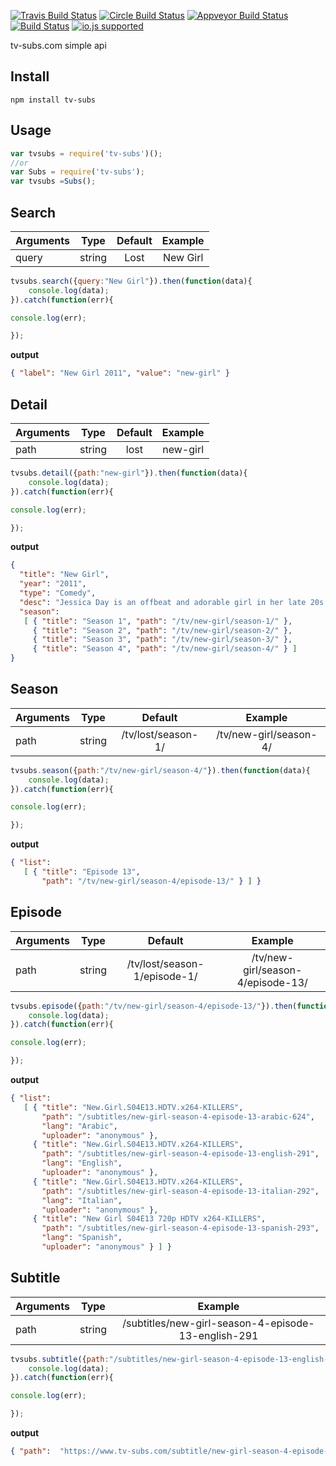 [![Travis Build Status](http://img.shields.io/travis/ayhankuru/tv-subs.svg?style=flat-square)](https://travis-ci.org/ayhankuru/tv-subs) [![Circle Build Status](https://img.shields.io/circleci/project/ayhankuru/tv-subs.svg?style=flat-square)](https://circleci.com/gh/ayhankuru/tv-subs) [![Appveyor Build Status](https://img.shields.io/appveyor/ci/ayhankuru/tv-subs.svg?style=flat-square)](https://ci.appveyor.com/project/ayhankuru/tv-subs) [![Build Status](https://img.shields.io/david/ayhankuru/tv-subs.svg?style=flat-square)](https://david-dm.org/ayhankuru/tv-subs) [![io.js supported](https://img.shields.io/badge/io.js-supported-green.svg?style=flat-square)](https://iojs.org)



tv-subs.com simple api


## Install

```
npm install tv-subs
```

## Usage


```js
var tvsubs = require('tv-subs')();
//or
var Subs = require('tv-subs');
var tvsubs =Subs();
```


## Search


| Arguments     | Type          | Default       | Example       | 
| ------------- |:-------------:|:-------------:|:-------------:|
| query         | string        | Lost          |  New Girl     |


```js
tvsubs.search({query:"New Girl"}).then(function(data){
    console.log(data);
}).catch(function(err){

console.log(err);

});

```

**output**

```json
{ "label": "New Girl 2011", "value": "new-girl" }

```



## Detail


| Arguments     | Type          | Default       | Example       | 
| ------------- |:-------------:|:-------------:|:-------------:|
| path         | string        | lost          |  new-girl     |


```js
tvsubs.detail({path:"new-girl"}).then(function(data){
    console.log(data);
}).catch(function(err){

console.log(err);

});

```

**output**

```json
{
  "title": "New Girl",
  "year": "2011",
  "type": "Comedy",
  "desc": "Jessica Day is an offbeat and adorable girl in her late 20s who, after a bad breakup, moves in with three single guys. Goofy, positive, vulnerable and honest to a fault, Jess has faith in people, even when she shouldn\'t. Although she\'s dorky and awkward, she\'s comfortable in her own skin. More prone to friendships with women, she\'s not used to hanging with the boys—especially at home.",
  "season": 
   [ { "title": "Season 1", "path": "/tv/new-girl/season-1/" },
     { "title": "Season 2", "path": "/tv/new-girl/season-2/" },
     { "title": "Season 3", "path": "/tv/new-girl/season-3/" },
     { "title": "Season 4", "path": "/tv/new-girl/season-4/" } ]
}

```

## Season


| Arguments     | Type          | Default       | Example       | 
| ------------- |:-------------:|:-------------:|:-------------:|
| path         | string        | /tv/lost/season-1/         |  /tv/new-girl/season-4/     |


```js
tvsubs.season({path:"/tv/new-girl/season-4/"}).then(function(data){
    console.log(data);
}).catch(function(err){

console.log(err);

});

```

**output**

```json
{ "list": 
   [ { "title": "Episode 13",
       "path": "/tv/new-girl/season-4/episode-13/" } ] }


```


## Episode


| Arguments     | Type          | Default       | Example       | 
| ------------- |:-------------:|:-------------:|:-------------:|
| path         | string        | /tv/lost/season-1/episode-1/         |  /tv/new-girl/season-4/episode-13/     |


```js
tvsubs.episode({path:"/tv/new-girl/season-4/episode-13/"}).then(function(data){
    console.log(data);
}).catch(function(err){

console.log(err);

});

```

**output**

```json
{ "list": 
   [ { "title": "New.Girl.S04E13.HDTV.x264-KILLERS",
       "path": "/subtitles/new-girl-season-4-episode-13-arabic-624",
       "lang": "Arabic",
       "uploader": "anonymous" },
     { "title": "New.Girl.S04E13.HDTV.x264-KILLERS",
       "path": "/subtitles/new-girl-season-4-episode-13-english-291",
       "lang": "English",
       "uploader": "anonymous" },
     { "title": "New.Girl.S04E13.HDTV.x264-KILLERS",
       "path": "/subtitles/new-girl-season-4-episode-13-italian-292",
       "lang": "Italian",
       "uploader": "anonymous" },
     { "title": "New Girl S04E13 720p HDTV x264-KILLERS",
       "path": "/subtitles/new-girl-season-4-episode-13-spanish-293",
       "lang": "Spanish",
       "uploader": "anonymous" } ] }
```

## Subtitle


| Arguments     | Type          |  Example       | 
| ------------- |:-------------:|:-------------:|
| path         | string        |  /subtitles/new-girl-season-4-episode-13-english-291    |


```js
tvsubs.subtitle({path:"/subtitles/new-girl-season-4-episode-13-english-291"}).then(function(data){
    console.log(data);
}).catch(function(err){

console.log(err);

});


```

**output**

```json
{ "path":  "https://www.tv-subs.com/subtitle/new-girl-season-4-episode-13-english-291.zip" }
```
